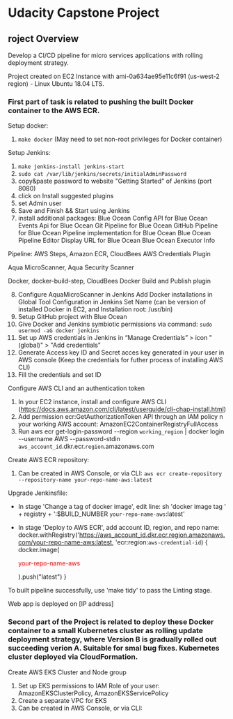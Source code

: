 
# Udacity Capstone Project 

## roject Overview

Develop a CI/CD pipeline for micro services applications with rolling deployment strategy. 

Project created on EC2 Instance with ami-0a634ae95e11c6f91 (us-west-2 region) - Linux Ubuntu 18.04 LTS.

### First part of task is related to pushing the built Docker container to the AWS ECR.


Setup docker:
1. `make docker`
(May need to set non-root privileges for Docker container)


Setup Jenkins:
1. `make jenkins-install jenkins-start`
2. `sudo cat /var/lib/jenkins/secrets/initialAdminPassword`
3. copy&paste password to website "Getting Started" of Jenkins (port 8080)
4. click on Install suggested plugins
5. set Admin user
6. Save and Finish && Start using Jenkins
7. install additional packages: 
Blue Ocean
Config API for Blue Ocean
Events Api for Blue Ocean
Git Pipeline for Blue Ocean
GitHub Pipeline for Blue Ocean
Pipeline implementation for Blue Ocean
Blue Ocean Pipeline Editor
Display URL for Blue Ocean
Blue Ocean Executor Info

Pipeline: AWS Steps, Amazon ECR, CloudBees AWS Credentials Plugin

Aqua MicroScanner, Aqua Security Scanner

Docker, docker-build-step, CloudBees Docker Build and Publish plugin

8. Configure AquaMicroScanner in Jenkins
Add Docker installations in Global Tool Configuration in Jenkins
	Set Name (can be version of installed Docker in EC2, and Installation root: /usr/bin)
9. Setup GitHub project with Blue Ocean
10. Give Docker and Jenkins symbiotic permissions via command: `sudo usermod -aG docker jenkins`
11. Set up AWS credentials in Jenkins in “Manage Credentials” > icon "(global)" > "Add credentials"
12. Generate Access key ID and Secret acces key generated in your user in AWS console (Keep the credentials for futher process of installing AWS CLI)
13. Fill the credentials and set ID


Configure AWS CLI and an authentication token 
1. In your EC2 instance, install and configure AWS CLI (https://docs.aws.amazon.com/cli/latest/userguide/cli-chap-install.html)
2. Add permission ecr:GetAuthorizationToken API through an IAM policy n your working AWS account: AmazonEC2ContainerRegistryFullAccess
3. Run aws ecr get-login-password --region `working_region` | docker login --username AWS --password-stdin `aws_account_id`.dkr.ecr.`region`.amazonaws.com


Create AWS ECR repository:
1. Can be created in AWS Console, or via CLI:
`aws ecr create-repository --repository-name your-repo-name-aws:latest`


Upgrade Jenkinsfile:
* In stage 'Change a tag of docker image', edit line:
sh 'docker image tag ' + registry + ':$BUILD_NUMBER `your-repo-name-aws`:latest'

* In stage 'Deploy to AWS ECR', add account ID, region, and repo name:
docker.withRegistry('https://aws_account_id.dkr.ecr.region.amazonaws.com/your-repo-name-aws:latest, 'ecr:region:`aws-credential-id`) { docker.image(<p style='color:red'>your-repo-name-aws</p>).push("latest") }

To built pipeline successfully, use 'make tidy' to pass the Linting stage.

Web app is deployed on [IP address]



### Second part of the Project is related to deploy these Docker container to a small Kubernetes cluster as rolling update deployment strategy, where Version B is gradually rolled out succeeding verion A. Suitable for smal bug fixes. Kubernetes cluster deployed via CloudFormation.


Create AWS EKS Cluster and Node group
1. Set up EKS permissions to IAM Role of your user: AmazonEKSClusterPolicy, AmazonEKSServicePolicy
2. Create a separate VPC for EKS
3. Can be created in AWS Console, or via CLI:
